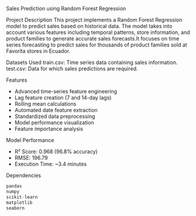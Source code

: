 Sales Prediction using Random Forest Regression

Project Description
This project implements a Random Forest Regression model to predict sales based on historical data. The model takes into account various features including temporal patterns, store information, and product families to generate accurate sales forecasts.It focuses on time series forecasting to predict sales for thousands of product families sold at Favorita stores in Ecuador. 

Datasets Used
train.csv: Time series data containing sales information.
test.csv: Data for which sales predictions are required.

Features
- Advanced time-series feature engineering
- Lag feature creation (7 and 14-day lags)
- Rolling mean calculations
- Automated date feature extraction
- Standardized data preprocessing
- Model performance visualization
- Feature importance analysis

Model Performance
- R² Score: 0.968 (96.8% accuracy)
- RMSE: 196.79
- Execution Time: ~3.4 minutes

Dependencies
```python
pandas
numpy
scikit-learn
matplotlib
seaborn
